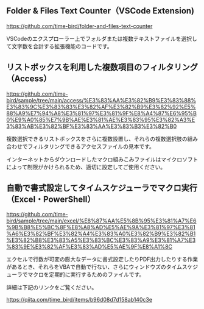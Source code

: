 ## Folder & Files Text Counter（VSCode Extension)

https://github.com/time-bird/folder-and-files-text-counter

VSCodeのエクスプローラー上でフォルダまたは複数テキストファイルを選択して文字数を合計する拡張機能のコードです。

## リストボックスを利用した複数項目のフィルタリング（Access）

https://github.com/time-bird/sample/tree/main/access/%E3%83%AA%E3%82%B9%E3%83%88%E3%83%9C%E3%83%83%E3%82%AF%E3%82%B9%E3%82%92%E5%88%A9%E7%94%A8%E3%81%97%E3%81%9F%E8%A4%87%E6%95%B0%E9%A0%85%E7%9B%AE%E3%81%AE%E3%83%95%E3%82%A3%E3%83%AB%E3%82%BF%E3%83%AA%E3%83%B3%E3%82%B0

複数選択できるリストボックスをさらに複数設置し、それらの複数選択肢の組み合わせでフィルタリングできるアクセスファイルの見本です。

インターネットからダウンロードしたマクロ組みこみファイルはマイクロソフトによって制限がかけられるため、適切に設定してご使用ください。

## 自動で書式設定してタイムスケジューラでマクロ実行（Excel・PowerShell）

https://github.com/time-bird/sample/tree/main/excel/%E8%87%AA%E5%8B%95%E3%81%A7%E6%9B%B8%E5%BC%8F%E8%A8%AD%E5%AE%9A%E3%81%97%E3%81%A6%E3%82%BF%E3%82%A4%E3%83%A0%E3%82%B9%E3%82%B1%E3%82%B8%E3%83%A5%E3%83%BC%E3%83%A9%E3%81%A7%E3%83%9E%E3%82%AF%E3%83%AD%E5%AE%9F%E8%A1%8C

エクセルで行数が可変の膨大なデータに書式設定したりPDF出力したりする作業があるとき、それらをVBAで自動で行ない、さらにウィンドウズのタイムスケジューラでマクロを定期的に実行するためのファイルです。

詳細は下記のリンクをご覧ください。

https://qiita.com/time_bird/items/b96d08d7d158ab140c3e



